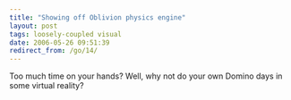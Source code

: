```yaml
---
title: "Showing off Oblivion physics engine"
layout: post
tags: loosely-coupled visual
date: 2006-05-26 09:51:39
redirect_from: /go/14/
---
```


Too much time on your hands? Well, why not do your own Domino days in some virtual reality? 

<object width="425" height="350"><param name="movie" value="http://www.youtube.com/v/UyHiIeBsc9E"></param><embed src="http://www.youtube.com/v/UyHiIeBsc9E" type="application/x-shockwave-flash" width="425" height="350"></embed></object>